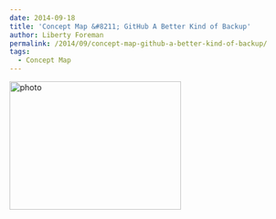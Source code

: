 ```yaml
---
date: 2014-09-18
title: 'Concept Map &#8211; GitHub A Better Kind of Backup'
author: Liberty Foreman
permalink: /2014/09/concept-map-github-a-better-kind-of-backup/
tags:
  - Concept Map
---
```

[<img class="alignnone size-medium wp-image-8841" alt="photo" src="http://teaching.software-carpentry.org/wp-content/uploads/2014/09/photo2-300x225.jpg" width="300" height="225" />][1]

 [1]: http://teaching.software-carpentry.org/wp-content/uploads/2014/09/photo2.jpg
